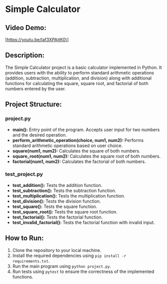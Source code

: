 # Simple Calculator

## Video Demo:
\[https://youtu.be/laf3XPAjtK0\]

## Description:
The Simple Calculator project is a basic calculator implemented in Python. It provides users with the ability to perform standard arithmetic operations (addition, subtraction, multiplication, and division) along with additional functions for calculating the square, square root, and factorial of both numbers entered by the user.

## Project Structure:

### project.py
- **main():** Entry point of the program. Accepts user input for two numbers and the desired operation.
- **perform_arithmetic_operation(choice, num1, num2):** Performs standard arithmetic operations based on user choice.
- **square(num1, num2):** Calculates the square of both numbers.
- **square_root(num1, num2):** Calculates the square root of both numbers.
- **factorial(num1, num2):** Calculates the factorial of both numbers.

### test_project.py
- **test_addition():** Tests the addition function.
- **test_subtraction():** Tests the subtraction function.
- **test_multiplication():** Tests the multiplication function.
- **test_division():** Tests the division function.
- **test_square():** Tests the square function.
- **test_square_root():** Tests the square root function.
- **test_factorial():** Tests the factorial function.
- **test_invalid_factorial():** Tests the factorial function with invalid input.

## How to Run:
1. Clone the repository to your local machine.
2. Install the required dependencies using `pip install -r requirements.txt`.
3. Run the main program using `python project.py`.
4. Run tests using `pytest` to ensure the correctness of the implemented functions.